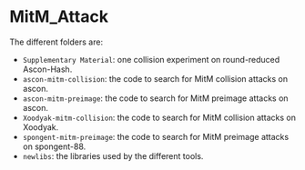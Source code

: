 # MitM_Attack
The different folders are:
- `Supplementary Material`: one collision experiment on round-reduced Ascon-Hash.
- `ascon-mitm-collision`: the code to search for MitM collision attacks on ascon.
- `ascon-mitm-preimage`: the code to search for MitM preimage attacks on ascon.
- `Xoodyak-mitm-collision`: the code to search for MitM collision attacks on Xoodyak.
- `spongent-mitm-preimage`: the code to search for MitM preimage attacks on spongent-88.
- `newlibs`: the libraries used by the different tools. 
